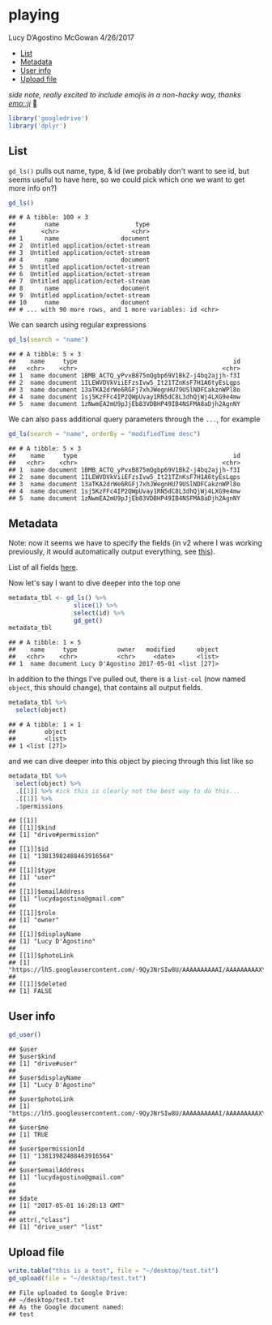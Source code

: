 playing
================
Lucy D’Agostino McGowan
4/26/2017

-   [List](#list)
-   [Metadata](#metadata)
-   [User info](#user-info)
-   [Upload file](#upload-file)

*side note, really excited to include emojis in a non-hacky way, thanks [emo::ji](http://github.com/hadley/emo)* 🌻

``` r
library('googledrive')
library('dplyr')
```

List
----

`gd_ls()` pulls out name, type, & id (we probably don't want to see id, but seems useful to have here, so we could pick which one we want to get more info on?)

``` r
gd_ls()
```

    ## # A tibble: 100 × 3
    ##        name                     type
    ##       <chr>                    <chr>
    ## 1      name                 document
    ## 2  Untitled application/octet-stream
    ## 3  Untitled application/octet-stream
    ## 4      name                 document
    ## 5  Untitled application/octet-stream
    ## 6  Untitled application/octet-stream
    ## 7  Untitled application/octet-stream
    ## 8      name                 document
    ## 9  Untitled application/octet-stream
    ## 10     name                 document
    ## # ... with 90 more rows, and 1 more variables: id <chr>

We can search using regular expressions

``` r
gd_ls(search = "name")
```

    ## # A tibble: 5 × 3
    ##    name     type                                           id
    ##   <chr>    <chr>                                        <chr>
    ## 1  name document 1BMB_ACTQ_yPvxB875mQgbp69V1BkZ-j4bq2ajjh-f3I
    ## 2  name document 1ILEWVDVkViiEFzsIvw5_It21TZnKsF7H1A6tyEsLqps
    ## 3  name document 13aTKA2drWe6RGFj7xhJWegnHU79USlNDFCakznWPl8o
    ## 4  name document 1sj5KzFFc4IP2QWpUvay1RN5dC8L3dhQjWj4LXG9e4mw
    ## 5  name document 1zNwmEA2mU9pJjEb83VDBHP49IB4NSFMA8aDjh2AgnNY

We can also pass additional query parameters through the `...`, for example

``` r
gd_ls(search = "name", orderBy = "modifiedTime desc")
```

    ## # A tibble: 5 × 3
    ##    name     type                                           id
    ##   <chr>    <chr>                                        <chr>
    ## 1  name document 1BMB_ACTQ_yPvxB875mQgbp69V1BkZ-j4bq2ajjh-f3I
    ## 2  name document 1ILEWVDVkViiEFzsIvw5_It21TZnKsF7H1A6tyEsLqps
    ## 3  name document 13aTKA2drWe6RGFj7xhJWegnHU79USlNDFCakznWPl8o
    ## 4  name document 1sj5KzFFc4IP2QWpUvay1RN5dC8L3dhQjWj4LXG9e4mw
    ## 5  name document 1zNwmEA2mU9pJjEb83VDBHP49IB4NSFMA8aDjh2AgnNY

Metadata
--------

Note: now it seems we have to specify the fields (in v2 where I was working previously, it would automatically output everything, see [this](https://developers.google.com/drive/v3/web/migration)).

List of all fields [here](https://developers.google.com/drive/v3/web/migration).

Now let's say I want to dive deeper into the top one

``` r
metadata_tbl <- gd_ls() %>%
                  slice(1) %>%
                  select(id) %>%
                  gd_get()
metadata_tbl
```

    ## # A tibble: 1 × 5
    ##    name     type           owner   modified      object
    ##   <chr>    <chr>           <chr>     <date>      <list>
    ## 1  name document Lucy D'Agostino 2017-05-01 <list [27]>

In addition to the things I've pulled out, there is a `list-col` (now named `object`, this should change), that contains all output fields.

``` r
metadata_tbl %>%
  select(object)
```

    ## # A tibble: 1 × 1
    ##        object
    ##        <list>
    ## 1 <list [27]>

and we can dive deeper into this object by piecing through this list like so

``` r
metadata_tbl %>%
  select(object) %>%
  .[[1]] %>% #ick this is clearly not the best way to do this...
  .[[1]] %>%
  .$permissions
```

    ## [[1]]
    ## [[1]]$kind
    ## [1] "drive#permission"
    ## 
    ## [[1]]$id
    ## [1] "13813982488463916564"
    ## 
    ## [[1]]$type
    ## [1] "user"
    ## 
    ## [[1]]$emailAddress
    ## [1] "lucydagostino@gmail.com"
    ## 
    ## [[1]]$role
    ## [1] "owner"
    ## 
    ## [[1]]$displayName
    ## [1] "Lucy D'Agostino"
    ## 
    ## [[1]]$photoLink
    ## [1] "https://lh5.googleusercontent.com/-9QyJNrSIw8U/AAAAAAAAAAI/AAAAAAAAAXY/zcdEycKqKQk/s64/photo.jpg"
    ## 
    ## [[1]]$deleted
    ## [1] FALSE

User info
---------

``` r
gd_user()
```

    ## $user
    ## $user$kind
    ## [1] "drive#user"
    ## 
    ## $user$displayName
    ## [1] "Lucy D'Agostino"
    ## 
    ## $user$photoLink
    ## [1] "https://lh5.googleusercontent.com/-9QyJNrSIw8U/AAAAAAAAAAI/AAAAAAAAAXY/zcdEycKqKQk/s64/photo.jpg"
    ## 
    ## $user$me
    ## [1] TRUE
    ## 
    ## $user$permissionId
    ## [1] "13813982488463916564"
    ## 
    ## $user$emailAddress
    ## [1] "lucydagostino@gmail.com"
    ## 
    ## 
    ## $date
    ## [1] "2017-05-01 16:28:13 GMT"
    ## 
    ## attr(,"class")
    ## [1] "drive_user" "list"

Upload file
-----------

``` r
write.table("this is a test", file = "~/desktop/test.txt")
gd_upload(file = "~/desktop/test.txt")
```

    ## File uploaded to Google Drive: 
    ## ~/desktop/test.txt 
    ## As the Google document named:
    ## test
